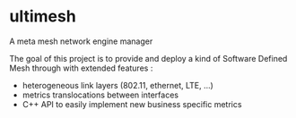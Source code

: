 # ultimesh
A meta mesh network engine manager

The goal of this project is to provide and deploy a kind of Software Defined Mesh through with extended features :
- heterogeneous link layers (802.11, ethernet, LTE, ...)
- metrics translocations between interfaces
- C++ API to easily implement new business specific metrics
